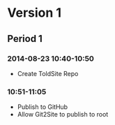 ﻿# Version 1

## Period 1

### 2014-08-23 10:40-10:50

- Create ToldSite Repo

### 10:51-11:05

- Publish to GitHub
- Allow Git2Site to publish to root

